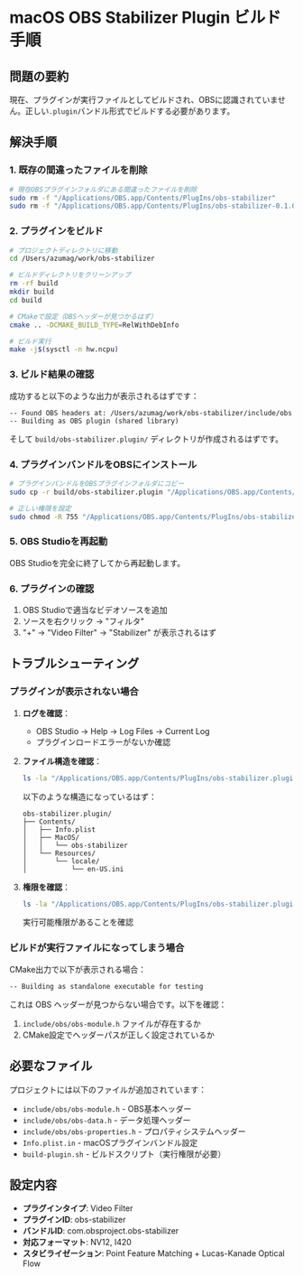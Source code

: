 # macOS OBS Stabilizer Plugin ビルド手順

## 問題の要約

現在、プラグインが実行ファイルとしてビルドされ、OBSに認識されていません。正しい`.plugin`バンドル形式でビルドする必要があります。

## 解決手順

### 1. 既存の間違ったファイルを削除

```bash
# 現在OBSプラグインフォルダにある間違ったファイルを削除
sudo rm -f "/Applications/OBS.app/Contents/PlugIns/obs-stabilizer"
sudo rm -f "/Applications/OBS.app/Contents/PlugIns/obs-stabilizer-0.1.0"
```

### 2. プラグインをビルド

```bash
# プロジェクトディレクトリに移動
cd /Users/azumag/work/obs-stabilizer

# ビルドディレクトリをクリーンアップ
rm -rf build
mkdir build
cd build

# CMakeで設定（OBSヘッダーが見つかるはず）
cmake .. -DCMAKE_BUILD_TYPE=RelWithDebInfo

# ビルド実行
make -j$(sysctl -n hw.ncpu)
```

### 3. ビルド結果の確認

成功すると以下のような出力が表示されるはずです：
```
-- Found OBS headers at: /Users/azumag/work/obs-stabilizer/include/obs
-- Building as OBS plugin (shared library)
```

そして `build/obs-stabilizer.plugin/` ディレクトリが作成されるはずです。

### 4. プラグインバンドルをOBSにインストール

```bash
# プラグインバンドルをOBSプラグインフォルダにコピー
sudo cp -r build/obs-stabilizer.plugin "/Applications/OBS.app/Contents/PlugIns/"

# 正しい権限を設定
sudo chmod -R 755 "/Applications/OBS.app/Contents/PlugIns/obs-stabilizer.plugin"
```

### 5. OBS Studioを再起動

OBS Studioを完全に終了してから再起動します。

### 6. プラグインの確認

1. OBS Studioで適当なビデオソースを追加
2. ソースを右クリック → "フィルタ"
3. "+" → "Video Filter" → "Stabilizer" が表示されるはず

## トラブルシューティング

### プラグインが表示されない場合

1. **ログを確認**：
   - OBS Studio → Help → Log Files → Current Log
   - プラグインロードエラーがないか確認

2. **ファイル構造を確認**：
   ```bash
   ls -la "/Applications/OBS.app/Contents/PlugIns/obs-stabilizer.plugin"
   ```
   以下のような構造になっているはず：
   ```
   obs-stabilizer.plugin/
   ├── Contents/
   │   ├── Info.plist
   │   ├── MacOS/
   │   │   └── obs-stabilizer
   │   └── Resources/
   │       └── locale/
   │           └── en-US.ini
   ```

3. **権限を確認**：
   ```bash
   ls -la "/Applications/OBS.app/Contents/PlugIns/obs-stabilizer.plugin/Contents/MacOS/obs-stabilizer"
   ```
   実行可能権限があることを確認

### ビルドが実行ファイルになってしまう場合

CMake出力で以下が表示される場合：
```
-- Building as standalone executable for testing
```

これは OBS ヘッダーが見つからない場合です。以下を確認：

1. `include/obs/obs-module.h` ファイルが存在するか
2. CMake設定でヘッダーパスが正しく設定されているか

## 必要なファイル

プロジェクトには以下のファイルが追加されています：

- `include/obs/obs-module.h` - OBS基本ヘッダー
- `include/obs/obs-data.h` - データ処理ヘッダー  
- `include/obs/obs-properties.h` - プロパティシステムヘッダー
- `Info.plist.in` - macOSプラグインバンドル設定
- `build-plugin.sh` - ビルドスクリプト（実行権限が必要）

## 設定内容

- **プラグインタイプ**: Video Filter
- **プラグインID**: obs-stabilizer
- **バンドルID**: com.obsproject.obs-stabilizer
- **対応フォーマット**: NV12, I420
- **スタビライゼーション**: Point Feature Matching + Lucas-Kanade Optical Flow